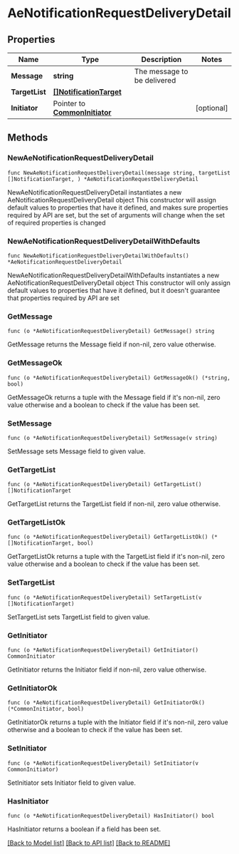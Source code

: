 # AeNotificationRequestDeliveryDetail

## Properties

Name | Type | Description | Notes
------------ | ------------- | ------------- | -------------
**Message** | **string** | The message to be delivered | 
**TargetList** | [**[]NotificationTarget**](NotificationTarget.md) |  | 
**Initiator** | Pointer to [**CommonInitiator**](CommonInitiator.md) |  | [optional] 

## Methods

### NewAeNotificationRequestDeliveryDetail

`func NewAeNotificationRequestDeliveryDetail(message string, targetList []NotificationTarget, ) *AeNotificationRequestDeliveryDetail`

NewAeNotificationRequestDeliveryDetail instantiates a new AeNotificationRequestDeliveryDetail object
This constructor will assign default values to properties that have it defined,
and makes sure properties required by API are set, but the set of arguments
will change when the set of required properties is changed

### NewAeNotificationRequestDeliveryDetailWithDefaults

`func NewAeNotificationRequestDeliveryDetailWithDefaults() *AeNotificationRequestDeliveryDetail`

NewAeNotificationRequestDeliveryDetailWithDefaults instantiates a new AeNotificationRequestDeliveryDetail object
This constructor will only assign default values to properties that have it defined,
but it doesn't guarantee that properties required by API are set

### GetMessage

`func (o *AeNotificationRequestDeliveryDetail) GetMessage() string`

GetMessage returns the Message field if non-nil, zero value otherwise.

### GetMessageOk

`func (o *AeNotificationRequestDeliveryDetail) GetMessageOk() (*string, bool)`

GetMessageOk returns a tuple with the Message field if it's non-nil, zero value otherwise
and a boolean to check if the value has been set.

### SetMessage

`func (o *AeNotificationRequestDeliveryDetail) SetMessage(v string)`

SetMessage sets Message field to given value.


### GetTargetList

`func (o *AeNotificationRequestDeliveryDetail) GetTargetList() []NotificationTarget`

GetTargetList returns the TargetList field if non-nil, zero value otherwise.

### GetTargetListOk

`func (o *AeNotificationRequestDeliveryDetail) GetTargetListOk() (*[]NotificationTarget, bool)`

GetTargetListOk returns a tuple with the TargetList field if it's non-nil, zero value otherwise
and a boolean to check if the value has been set.

### SetTargetList

`func (o *AeNotificationRequestDeliveryDetail) SetTargetList(v []NotificationTarget)`

SetTargetList sets TargetList field to given value.


### GetInitiator

`func (o *AeNotificationRequestDeliveryDetail) GetInitiator() CommonInitiator`

GetInitiator returns the Initiator field if non-nil, zero value otherwise.

### GetInitiatorOk

`func (o *AeNotificationRequestDeliveryDetail) GetInitiatorOk() (*CommonInitiator, bool)`

GetInitiatorOk returns a tuple with the Initiator field if it's non-nil, zero value otherwise
and a boolean to check if the value has been set.

### SetInitiator

`func (o *AeNotificationRequestDeliveryDetail) SetInitiator(v CommonInitiator)`

SetInitiator sets Initiator field to given value.

### HasInitiator

`func (o *AeNotificationRequestDeliveryDetail) HasInitiator() bool`

HasInitiator returns a boolean if a field has been set.


[[Back to Model list]](../README.md#documentation-for-models) [[Back to API list]](../README.md#documentation-for-api-endpoints) [[Back to README]](../README.md)


